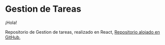 # Gestion de Tareas

¡Hola!

Repositorio de Gestion de tareas, realizado en React, [Repositorio alojado en GitHub](https://diegopallares.github.io/ControlTaks/), 
